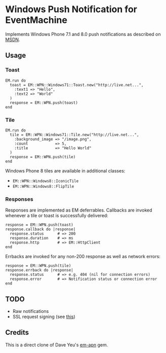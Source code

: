 # Windows Push Notification for EventMachine

Implements Windows Phone 7.1 and 8.0 push notifications as described on [MSDN][1].

## Usage

### Toast

    EM.run do
      toast = EM::WPN::Windows71::Toast.new("http://live.net...",
        :text1 => "Hello",
        :text2 => "World"
      )
      response = EM::WPN.push(toast)
    end

### Tile

    EM.run do
      tile = EM::WPN::Windows71::Tile.new("http://live.net...",
        :background_image => "/image.png",
        :count            => 5,
        :title            => "Hello World"
      )
      response = EM::WPN.push(tile)
    end

Windows Phone 8 tiles are available in additional classes:
- `EM::WPN::Windows8::IconicTile`
- `EM::WPN::Windows8::FlipTile`

### Responses

Responses are implemented as EM deferrables. Callbacks are invoked whenever a
tile or toast is successfully delivered:

    response = EM::WPN.push(toast)
    response.callback do |response|
      response.status      # => 200
      response.duration    # => ms
      response.http        # => EM::HttpClient
    end

Errbacks are invoked for any non-200 response as well as network errors:

    response = EM::WPN.push(tile)
    response.errback do |response|
      response.status      # => e.g. 404 (nil for connection errors)
      response.error       # => Notification status or connection error
    end

## TODO

* Raw notifications
* SSL request signing (see [this](http://csainty.blogspot.com/2011/01/wp7-authenticated-push-notifications.html))

## Credits

This is a direct clone of Dave Yeu's [em-apn](https://github.com/groupme/em-apn) gem.

[1]: http://msdn.microsoft.com/en-us/library/windowsphone/develop/hh202945(v=vs.105).aspx
